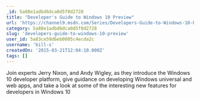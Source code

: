 ```yaml
---
_id: 5a88e1adbd6dca0d5f0d2728
title: "Developer's Guide to Windows 10 Preview"
url: 'https://channel9.msdn.com/Series/Developers-Guide-to-Windows-10-Preview'
category: 5a88e1adbd6dca0d5f0d2728
slug: 'developers-guide-to-windows-10-preview'
user_id: 5a83ce59d6eb0005c4ecda2c
username: 'bill-s'
createdOn: '2015-03-21T12:04:10.000Z'
tags: []
---
```


Join experts Jerry Nixon, and Andy Wigley, as they introduce the Windows 10 developer platform, give guidance on developing Windows universal and web apps, and take a look at some of the interesting new features for developers in Windows 10
